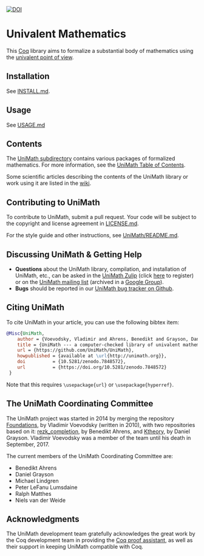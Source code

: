 [![DOI](https://zenodo.org/badge/17321421.svg)](https://zenodo.org/badge/latestdoi/17321421)

Univalent Mathematics
=====================

This [Coq](https://coq.inria.fr/) library aims to formalize a substantial body of mathematics using the
[univalent point of view](https://en.wikipedia.org/wiki/Univalent_foundations).

Installation
------------

See
[INSTALL.md](https://github.com/UniMath/UniMath/blob/master/INSTALL.md).

Usage
-----

See [USAGE.md](./USAGE.md)

Contents
--------

The [UniMath subdirectory](UniMath/) contains various packages of formalized
mathematics. For more information, see the [UniMath Table of Contents](UniMath/CONTENTS.md).

Some scientific articles describing the contents of the UniMath library or work using it are listed in the 
[wiki](https://github.com/UniMath/UniMath/wiki/Articles-with-accompanying-formalization-in-UniMath).

Contributing to UniMath
-----------------------

To contribute to UniMath, submit a pull request.  Your code will be subject to the 
copyright and license agreement in [LICENSE.md](LICENSE.md).

For the style guide and other instructions, see [UniMath/README.md](UniMath/README.md).

Discussing UniMath & Getting Help
---------------------------------

- **Questions** about the UniMath library, compilation, and installation of UniMath, etc.,
can be asked in the [UniMath Zulip](https://unimath.zulipchat.com) (click [here](https://unimath.zulipchat.com/register/) to register)
or on the [UniMath mailing list](mailto:univalent-mathematics@googlegroups.com) (archived in a [Google Group](https://groups.google.com/forum/#!forum/univalent-mathematics)).
- **Bugs** should be reported in our [UniMath bug tracker on Github](https://github.com/UniMath/UniMath/issues).


Citing UniMath
--------------

To cite UniMath in your article, you can use the following bibtex item:
```bibtex
@Misc{UniMath,
    author = {Voevodsky, Vladimir and Ahrens, Benedikt and Grayson, Daniel and others},
    title = {UniMath --- a computer-checked library of univalent mathematics},
    url = {https://github.com/UniMath/UniMath},
    howpublished = {available at \url{http://unimath.org}},
    doi          = {10.5281/zenodo.7848572},
    url          = {https://doi.org/10.5281/zenodo.7848572}
 }
```
Note that this requires ```\usepackage{url}``` or ```\usepackage{hyperref}```.


The UniMath Coordinating Committee
----------------------------

The UniMath project was started in 2014 by merging the repository
[Foundations](https://github.com/UniMath/Foundations), by Vladimir Voevodsky
(written in 2010), with two repositories based on it:
[rezk_completion](https://github.com/benediktahrens/rezk_completion), by
Benedikt Ahrens, and [Ktheory](https://github.com/DanGrayson/Ktheory), by
Daniel Grayson.  Vladimir Voevodsky was a member of the team until his death in
September, 2017.

The current members of the UniMath Coordinating Committee are:

- Benedikt Ahrens
- Daniel Grayson
- Michael Lindgren
- Peter LeFanu Lumsdaine
- Ralph Matthes
- Niels van der Weide

Acknowledgments
---------------

The UniMath development team gratefully acknowledges the great work by
the Coq development team in providing the [Coq proof assistant](https://coq.inria.fr/), as well
as their support in keeping UniMath compatible with Coq.
